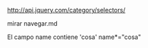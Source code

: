 http://api.jquery.com/category/selectors/

mirar navegar.md

El campo name contiene 'cosa'
name*="cosa"

